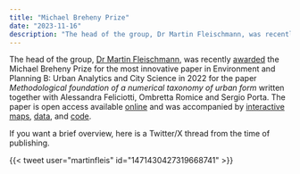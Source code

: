 ```yaml
---
title: "Michael Breheny Prize"
date: "2023-11-16"
description: "The head of the group, Dr Martin Fleischmann, was recently awarded the Michael Breheny Prize for the most innovative paper in Environment and Planning B: Urban Analytics and City Science in 2022 for the paper Methodological foundation of a numerical taxonomy of urban form written together with Alessandra Feliciotti, Ombretta Romice and Sergio Porta."
---
```


The head of the group, [Dr Martin Fleischmann](https://martinfleischmann.net/), was recently [awarded](https://journals.sagepub.com/doi/full/10.1177/23998083231210914) the Michael Breheny Prize for the most innovative paper in Environment and Planning B: Urban Analytics and City Science in 2022 for the paper <span class="pygment">_Methodological foundation of a numerical taxonomy of urban form_</span> written together with Alessandra Feliciotti, Ombretta Romice and Sergio Porta. The paper is open access available [online](https://doi.org/10.1177/23998083211059835) and was accompanied by [interactive maps](https://martinfleischmann.net/numerical-taxonomy-maps/), [data](https://doi.org/10.6084/m9.figshare.16897102.v1), and [code](https://github.com/martinfleis/numerical-taxonomy-paper).

If you want a brief overview, here is a Twitter/X thread from the time of publishing.

{{< tweet user="martinfleis" id="1471430427319668741" >}}
